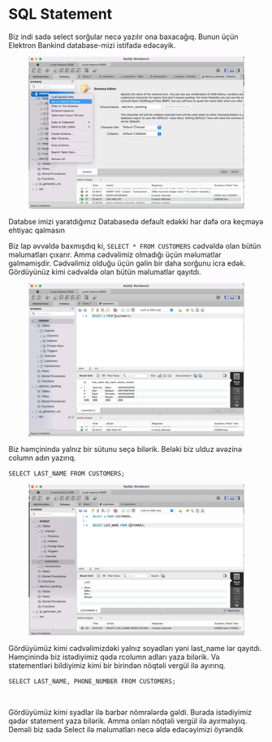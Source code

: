 # SQL Statement

Biz indi sadə select sorğular necə yazılır ona baxacağıq. Bunun üçün Elektron Bankind database-mizi istifadə edəcəyik.&#x20;

<figure><img src="../.gitbook/assets/image (11).png" alt=""><figcaption></figcaption></figure>

Databse imizi yaratdığımız Databasedə default edəkki hər dəfə ora keçməyə ehtiyac qalmasın

Biz lap əvvəldə baxmışdıq ki, `SELECT * FROM CUSTOMERS` cədvəldə olan bütün məlumatları çıxarır. Amma cədvəlimiz olmadığı üçün məlumatlar gəlməmişdir. Cədvəlimiz olduğu üçün gəlin bir daha sorğunu icra edək. Gördüyünüz kimi cədvəldə olan bütün məlumatlar qayıtdı.

<figure><img src="../.gitbook/assets/image (14).png" alt=""><figcaption></figcaption></figure>

Biz həmçinində yalnız bir sütunu seçə bilərik. Beləki biz ulduz əvəzinə column adın yazırıq.

```
SELECT LAST_NAME FROM CUSTOMERS;
```



<figure><img src="../.gitbook/assets/image (20).png" alt=""><figcaption></figcaption></figure>

Gördüyümüz kimi cədvəlimizdəki yalnız soyadları yəni last\_name lər qayıtdı. Həmçinində biz istədiyimiz qədə rcolumn adları yaza bilərik. Və statementləri bildiyimiz kimi bir birindən nöqtəli vergül ilə ayırırıq.

```
SELECT LAST_NAME, PHONE_NUMBER FROM CUSTOMERS;
```

<figure><img src="https://lh4.googleusercontent.com/g5ls1q3al272rBl-s8XYazltAILsw03q4KNTnMzyPFIGFw18jzIqjF5ergzLeVzoKFFh2Mvj-CckzmMFnAFj9D1zybreLFaHqcLo9shYkLFh4ckl9DDyp3PBScLBJG0-z4PVKsArfd-0dMWqNhsheEJm4qv3KPK5v-N0J8BKKqqJReoK8EKqi54yRjutgSPO8yA" alt=""><figcaption></figcaption></figure>

Gördüyümüz kimi syadlar ilə barbər nömrələrdə gəldi. Burada istədiyimiz qədər statement yaza bilərik. Amma onları nöqtəli vergül ilə ayırmalıyıq. Deməli biz sadə Select ilə məlumatları necə əldə edəcəyimizi öyrəndik

